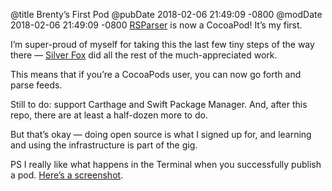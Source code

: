 @title Brenty’s First Pod
@pubDate 2018-02-06 21:49:09 -0800
@modDate 2018-02-06 21:49:09 -0800
[RSParser](https://github.com/brentsimmons/RSParser) is now a CocoaPod! It’s my first.

I’m super-proud of myself for taking this the last few tiny steps of the way there — [Silver Fox](https://github.com/dcilia) did all the rest of the much-appreciated work.

This means that if you’re a CocoaPods user, you can now go forth and parse feeds.

Still to do: support Carthage and Swift Package Manager. And, after this repo, there are at least a half-dozen more to do.

But that’s okay — doing open source is what I signed up for, and learning and using the infrastructure is part of the gig.

PS I really like what happens in the Terminal when you successfully publish a pod. [Here’s a screenshot](http://images.inessential.com/PodShot.png).
